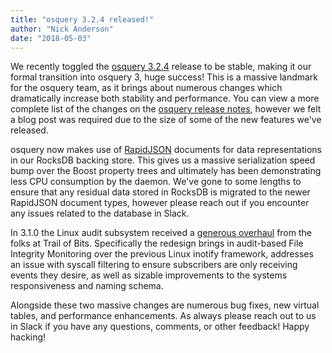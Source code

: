```yaml
---
title: "osquery 3.2.4 released!"
author: "Nick Anderson"
date: "2018-05-03"
---
```


We recently toggled the [osquery 3.2.4](https://github.com/facebook/osquery/releases/tag/3.2.4) release to be stable, making it our formal transition into osquery 3, huge success! This is a massive landmark for the osquery team, as it brings about numerous changes which dramatically increase both stability and performance. You can view a more complete list of the changes on the [osquery release notes](https://github.com/facebook/osquery/releases/tag/3.2.4), however we felt a blog post was required due to the size of some of the new features we've released.

osquery now makes use of [RapidJSON](https://github.com/Tencent/rapidjson) documents for data representations in our RocksDB backing store. This gives us a massive serialization speed bump over the Boost property trees and ultimately has been demonstrating less CPU consumption by the daemon. We've gone to some lengths to ensure that any residual data stored in RocksDB is migrated to the newer RapidJSON document types, however please reach out if you encounter any issues related to the database in Slack.

In 3.1.0 the Linux audit subsystem received a [generous overhaul](https://github.com/facebook/osquery/pull/3492) from the folks at Trail of Bits. Specifically the redesign brings in audit-based File Integrity Monitoring over the previous Linux inotify framework, addresses an issue with syscall filtering to ensure subscribers are only receiving events they desire, as well as sizable improvements to the systems responsiveness and naming schema.

Alongside these two massive changes are numerous bug fixes, new virtual tables, and performance enhancements. As always please reach out to us in Slack if you have any questions, comments, or other feedback! Happy hacking!
